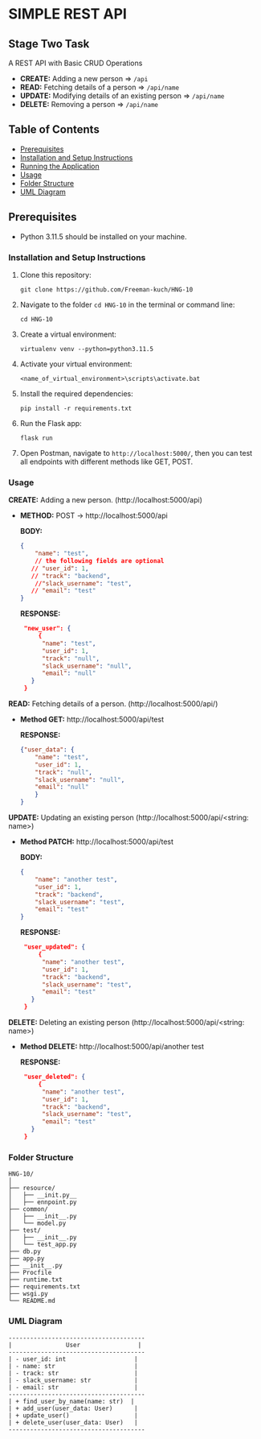 # SIMPLE REST API

## Stage Two Task
A REST API with Basic CRUD Operations
- **CREATE:** Adding a new person => `/api`
- **READ:** Fetching details of a person => `/api/name`
- **UPDATE:** Modifying details of an existing person => `/api/name`
- **DELETE:** Removing a person => `/api/name`

## Table of Contents
- [Prerequisites](#prerequisites)
- [Installation and Setup Instructions](#installation-and-setup-instructions)
- [Running the Application](#running-the-application)
- [Usage](#usage)
- [Folder Structure](#folder-structure)
- [UML Diagram](#uml-diagram)

## Prerequisites
- Python 3.11.5 should be installed on your machine.

### Installation and Setup Instructions

1. Clone this repository:

   ```shell
   git clone https://github.com/Freeman-kuch/HNG-10
   ```

2. Navigate to the folder `cd HNG-10` in the terminal or command line:
   ```shell
   cd HNG-10
   ```

3. Create a virtual environment:

   ```shell
   virtualenv venv --python=python3.11.5
   ```

4. Activate your virtual environment:

   ```shell
   <name_of_virtual_environment>\scripts\activate.bat
   ```

5. Install the required dependencies:

   ```shell
   pip install -r requirements.txt
   ```

6. Run the Flask app:

   ```shell
   flask run
   ```

7. Open Postman, navigate to `http://localhost:5000/`, then you can test all endpoints with different methods like GET, POST.

### Usage

**CREATE:** Adding a new person. (http://localhost:5000/api)
- **METHOD:** POST -> http://localhost:5000/api

   **BODY:**
   ```json
   {
       "name": "test",
       // the following fields are optional
      // "user_id": 1,
      // "track": "backend",
       //"slack_username": "test",
      // "email": "test"
   }
  ```
   **RESPONSE:**  
   ```json
    "new_user": {
        {
         "name": "test",
         "user_id": 1,
         "track": "null",
         "slack_username": "null",
         "email": "null"
      }
    }
  ```


**READ:** Fetching details of a person. (http://localhost:5000/api/<string :name>)
- **Method GET:** http://localhost:5000/api/test

   **RESPONSE:**
   ```json
   {"user_data": {
       "name": "test",
       "user_id": 1,
       "track": "null",
       "slack_username": "null",
       "email": "null"
       }
   }
   ```

**UPDATE:** Updating an existing person (http://localhost:5000/api/<string: name>)
- **Method PATCH:** http://localhost:5000/api/test

   **BODY:**
   ```json
   {
       "name": "another test",
       "user_id": 1,
       "track": "backend",
       "slack_username": "test",
       "email": "test"
   }
   ```

   **RESPONSE:**  
   ```json
    "user_updated": {
        {
         "name": "another test",
         "user_id": 1,
         "track": "backend",
         "slack_username": "test",
         "email": "test"
      }
    }
  ```

**DELETE:** Deleting an existing person (http://localhost:5000/api/<string: name>)
- **Method DELETE:** http://localhost:5000/api/another test

   **RESPONSE:**  
   ```json
    "user_deleted": {
        {
         "name": "another test",
         "user_id": 1,
         "track": "backend",
         "slack_username": "test",
         "email": "test"
      }
    }
  ```

### Folder Structure

```plaintext
HNG-10/
│
├── resource/
│   ├── __init.py__
│   ├── ennpoint.py
├── common/
│   ├── __init__.py
│   └── model.py
├── test/
│   ├── __init__.py
│   └── test_app.py
├── db.py
├── app.py
├── __init__.py
├── Procfile
├── runtime.txt
├── requirements.txt
├── wsgi.py
└── README.md
```

### UML Diagram

```plaintext
--------------------------------------
|               User                |
--------------------------------------
| - user_id: int                   |
| - name: str                      |
| - track: str                     |
| - slack_username: str            |
| - email: str                     |
--------------------------------------
| + find_user_by_name(name: str)  |
| + add_user(user_data: User)      |
| + update_user()                  |
| + delete_user(user_data: User)   |
--------------------------------------
```

